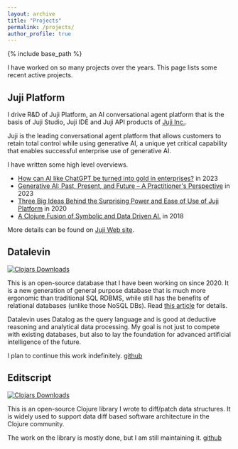 ```yaml
---
layout: archive
title: "Projects"
permalink: /projects/
author_profile: true
---
```


{% include base_path %}

I have worked on so many projects over the years. This page lists some recent active
projects.

Juji Platform
---

I drive R&D of Juji Platform, an AI conversational agent platform that is the
basis of Juji Studio, Juji IDE and Juji API products of [Juji
Inc.](https://juji.io).

Juji is the leading conversational agent platform that allows customers to
retain total control while using generative AI, a unique yet critical capability
that enables successful enterprise use of generative AI.

I have written some high level overviews.

* [How can AI like ChatGPT be turned into gold in
  enterprises?](https://juji.io/blog/how-can-you-turn-ai-like-chatgt-into-gold-in-enterprise/)
  in 2023
* [Generative AI: Past, Present, and Future – A Practitioner's Perspective](https://www.slideshare.net/slideshow/genaipdf/260536464) in 2023
* [Three Big Ideas Behind the Surprising Power and Ease of Use of Juji Platform](https://juji.io/blog/three-big-ideas-behind-the-surprising-power-and-ease-of-use-of-juji-platform/)
  in 2020
* [A Clojure Fusion of Symbolic and Data Driven
  AI.](https://www.youtube.com/watch?v=phA4bMjKvCY&t=5s) in 2018

More details can be found on [Juji Web site](https://juji.io).

Datalevin
---

[![Clojars Downloads](https://img.shields.io/clojars/dt/datalevin)](https://clojars.org/datalevin)


This is an open-source database that I have been working on since 2020. It is a
new generation of general purpose database that is much more ergonomic than
traditional SQL RDBMS, while still has the benefits of relational databases
(unlike those NoSQL DBs). Read [this
article](https://yyhh.org/blog/2024/09/competing-for-the-job-with-a-triplestore/)
for details.

Datalevin uses Datalog as the query language and is good at deductive reasoning
and analytical data processing. My goal is not just to compete with existing
databases, but also to lay the foundation for advanced artificial intelligence
of the future.

I plan to continue this work indefinitely. [github](https://github.com/juji-io/datalevin)

Editscript
---

[![Clojars Downloads](https://img.shields.io/clojars/dt/juji%2Feditscript)](https://clojars.org/juji/editscript)

This is an open-source Clojure library I wrote to diff/patch data structures. It
is widely used to support data diff based software architecture in the Clojure
community.

The work on the library is mostly done, but I am still maintaining it.
[github](https://github.com/juji-io/editscript)
